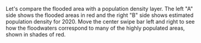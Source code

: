 Let's compare the flooded area with a population density layer. The left "A" side shows the flooded areas in red and the right "B" side shows estimated population density for 2020. Move the center swipe bar left and right to see how the floodwaters correspond to many of the highly populated areas, shown in shades of red.